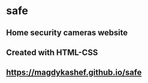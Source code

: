 # safe
## Home security cameras website
## Created with HTML-CSS
## https://magdykashef.github.io/safe
